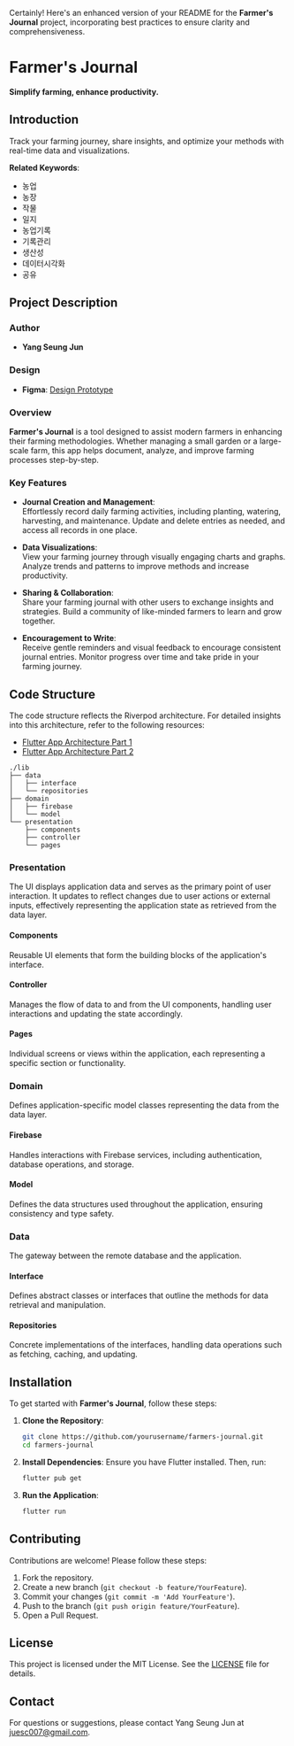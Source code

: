 Certainly! Here's an enhanced version of your README for the **Farmer's Journal** project, incorporating best practices to ensure clarity and comprehensiveness.

# Farmer's Journal

**Simplify farming, enhance productivity.**

## Introduction

Track your farming journey, share insights, and optimize your methods with real-time data and visualizations.

**Related Keywords**:

- 농업
- 농장
- 작물
- 일지
- 농업기록
- 기록관리
- 생산성
- 데이터시각화
- 공유

## Project Description

### Author

- **Yang Seung Jun**

### Design

- **Figma**: [Design Prototype](https://www.figma.com/design/mH4hN1Mm68mfZOw7ZdPYLO/농업일지기획서?node-id=0-1&t=rUAQsCf8aykENsmw-1)

### Overview

**Farmer's Journal** is a tool designed to assist modern farmers in enhancing their farming methodologies. Whether managing a small garden or a large-scale farm, this app helps document, analyze, and improve farming processes step-by-step.

### Key Features

- **Journal Creation and Management**:  
  Effortlessly record daily farming activities, including planting, watering, harvesting, and maintenance. Update and delete entries as needed, and access all records in one place.

- **Data Visualizations**:  
  View your farming journey through visually engaging charts and graphs. Analyze trends and patterns to improve methods and increase productivity.

- **Sharing & Collaboration**:  
  Share your farming journal with other users to exchange insights and strategies. Build a community of like-minded farmers to learn and grow together.

- **Encouragement to Write**:  
  Receive gentle reminders and visual feedback to encourage consistent journal entries. Monitor progress over time and take pride in your farming journey.

## Code Structure

The code structure reflects the Riverpod architecture. For detailed insights into this architecture, refer to the following resources:

- [Flutter App Architecture Part 1](https://yesj1234.github.io/posts/flutter_app_architecture)
- [Flutter App Architecture Part 2](https://yesj1234.github.io/posts/flutter_app_architecture2)

```
./lib
├── data
│   ├── interface
│   └── repositories
├── domain
│   ├── firebase
│   └── model
└── presentation
    ├── components
    ├── controller
    └── pages
```

### Presentation

The UI displays application data and serves as the primary point of user interaction. It updates to reflect changes due to user actions or external inputs, effectively representing the application state as retrieved from the data layer.

#### Components

Reusable UI elements that form the building blocks of the application's interface.

#### Controller

Manages the flow of data to and from the UI components, handling user interactions and updating the state accordingly.

#### Pages

Individual screens or views within the application, each representing a specific section or functionality.

### Domain

Defines application-specific model classes representing the data from the data layer.

#### Firebase

Handles interactions with Firebase services, including authentication, database operations, and storage.

#### Model

Defines the data structures used throughout the application, ensuring consistency and type safety.

### Data

The gateway between the remote database and the application.

#### Interface

Defines abstract classes or interfaces that outline the methods for data retrieval and manipulation.

#### Repositories

Concrete implementations of the interfaces, handling data operations such as fetching, caching, and updating.

## Installation

To get started with **Farmer's Journal**, follow these steps:

1. **Clone the Repository**:
   ```bash
   git clone https://github.com/yourusername/farmers-journal.git
   cd farmers-journal
   ```

2. **Install Dependencies**:
   Ensure you have Flutter installed. Then, run:
   ```bash
   flutter pub get
   ```

3. **Run the Application**:
   ```bash
   flutter run
   ```

## Contributing

Contributions are welcome! Please follow these steps:

1. Fork the repository.
2. Create a new branch (`git checkout -b feature/YourFeature`).
3. Commit your changes (`git commit -m 'Add YourFeature'`).
4. Push to the branch (`git push origin feature/YourFeature`).
5. Open a Pull Request.

## License

This project is licensed under the MIT License. See the [LICENSE](LICENSE) file for details.

## Contact

For questions or suggestions, please contact Yang Seung Jun at [juesc007@gmail.com](mailto:juesc007@gmail.com).

